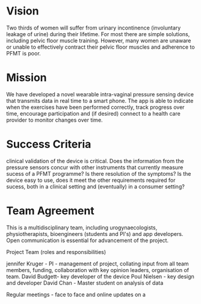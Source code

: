 

# Vision

Two thirds of women will suffer from urinary incontinence (involuntary leakage of urine) during their lifetime. For most there are simple solutions, including pelvic floor muscle training. However, many women are unaware or unable to effectively contract their pelvic floor muscles and adherence to PFMT is poor.

# Mission

We have developed a novel wearable intra-vaginal pressure sensing device that transmits data in real time to a smart phone. The app is able to indicate when the exercises have been performed correctly, track progress over time, encourage participation and (if desired) connect to a health care provider to monitor changes over time. 

# Success Criteria

clinical validation of the device is critical. Does the information from the pressure sensors concur with other instruments that currently measure sucess of a PFMT programme?  Is there resolution of the symptoms? Is the device easy to use, does it meet the other requirements required for sucess, both in a clinical setting and (eventually) in a consumer setting?

# Team Agreement

This is a multidisciplinary team, including urogynaecologists, physiotherapists, bioengineers (students and PI's) and app developers.  Open communication is essential for advancement of the project. 

Project Team (roles and responsibilities)

jennifer Kruger - PI - management of project, collating input from all team members, funding, collaboration with key opinion leaders, organisation of team. 
David Budgett- key developer of the device
Poul Nielsen - key design and developer
David Chan - Master student on analysis of data


Regular meetings - face to face and online updates on a 


